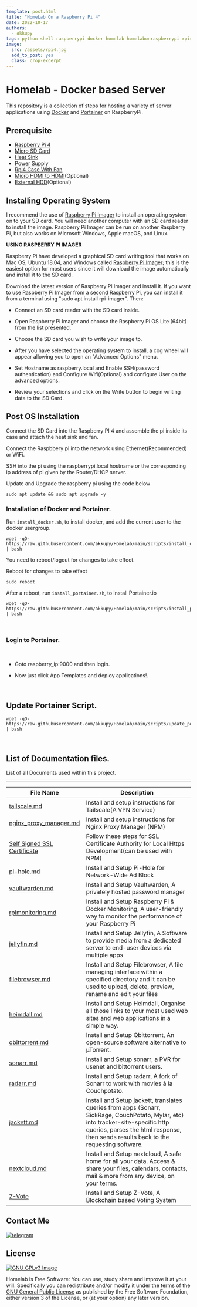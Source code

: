 ```yaml
---
template: post.html
title: "HomeLab On a Raspberry Pi 4"
date: 2022-10-17
authors:
  - akkupy
tags: python shell raspberrypi docker homelab homelabonraspberrypi rpi4 dockercontainers
image:
  src: /assets/rpi4.jpg
  add_to_post: yes
  class: crop-excerpt
---
```



# Homelab - Docker based Server

This repository is a collection of steps for hosting a variety of server applications using [Docker](https://www.docker.com/) and [Portainer](https://github.com/portainer/portainer) on RaspberryPi.

## Prerequisite

* [Raspberry Pi 4](https://robu.in/product/raspberry-pi-4-model-b-with-4-gb-ram/)
* [Micro SD Card](https://www.amazon.in/gp/product/B082WPGKT6)
* [Heat Sink](https://robu.in/product/black-4-in-1-heat-sink-set-aluminum-for-raspberry-pi-4b/)
* [Power Supply](https://www.amazon.in/gp/product/B07XY8F3P7/)
* [Rpi4 Case With Fan](https://www.amazon.in/gp/product/B082ZQSHFZ/)
* [Micro HDMI to HDMI](https://www.amazon.in/gp/product/B08PW6W54V/)(Optional)
* [External HDD](https://www.flipkart.com/wd-1-5-tb-wired-external-hard-disk-drive-hdd/p/itmfcyh2wheuvhbk)(Optional)

## Installing Operating System

I recommend the use of [Raspberry Pi Imager](https://www.raspberrypi.com/software/) to install an operating system on to your SD card. You will need another computer with an SD card reader to install the image. Raspberry Pi Imager can be run on another Raspberry Pi, but also works on Microsoft Windows, Apple macOS, and Linux.

**USING RASPBERRY PI IMAGER**

Raspberry Pi have developed a graphical SD card writing tool that works on Mac OS, Ubuntu 18.04, and Windows called [Raspberry Pi Imager](https://www.raspberrypi.com/software/); this is the easiest option for most users since it will download the image automatically and install it to the SD card.

Download the latest version of Raspberry Pi Imager and install it. If you want to use Raspberry Pi Imager from a second Raspberry Pi, you can install it from a terminal using "sudo apt install rpi-imager". Then:

* Connect an SD card reader with the SD card inside.

* Open Raspberry Pi Imager and choose the Raspberry Pi OS Lite (64bit) from the list presented.

* Choose the SD card you wish to write your image to.

* After you have selected the operating system to install, a cog wheel will appear allowing you to open an "Advanced Options" menu.

* Set Hostname as raspberry.local and Enable SSH(password authentication) and Configure Wifi(Optional) and configure User on the advanced options.

* Review your selections and click on the Write button to begin writing data to the SD Card.

## Post OS Installation

Connect the SD Card into the Raspberry PI 4 and assemble the pi inside its case and attach the heat sink and fan.

Connect the Raspbbery pi into the network using Ethernet(Recommended) or WiFi.

SSH into the pi using the raspberrypi.local hostname or the corresponding ip address of pi given by the Router/DHCP server.

Update and Upgrade the raspberry pi using the code below

```
sudo apt update && sudo apt upgrade -y
```

### Installation of Docker and Portainer.
Run `install_docker.sh`, to install docker, and add the current user to the docker usergroup.

```
wget -qO- https://raw.githubusercontent.com/akkupy/Homelab/main/scripts/install_docker.sh | bash
```
You need to reboot/logout for changes to take effect.
<br>

Reboot for changes to take effect

```
sudo reboot
```

After a reboot, run `install_portainer.sh`, to install Portainer.io

```
wget -qO- https://raw.githubusercontent.com/akkupy/Homelab/main/scripts/install_portainer.sh | bash
```
<br>

### Login to Portainer.

<br>

* Goto raspberry_ip:9000 and then login.

* Now just click App Templates and deploy applications!.

<br>

## Update Portainer Script.

```
wget -qO- https://raw.githubusercontent.com/akkupy/Homelab/main/scripts/update_portainer.sh | bash
```

<br>

## List of Documentation files.


List of all Documents used within this project.

---

| File Name | Description |
| --------- | ----------- |
|[tailscale.md](tailscale.md)|Install and setup instructions for Tailscale(A VPN Service)|
|[nginx_proxy_manager.md](nginx_proxy_manager.md)|Install and setup instructions for Nginx Proxy Manager (NPM)|
|[Self Signed SSL Certificate](self_ssl_cert.md)|Follow these steps for SSL Certificate Authority for Local Https Development(can be used with NPM)|
|[pi-hole.md](pi-hole.md)|Install and Setup Pi-Hole for Network-Wide Ad Block|
|[vaultwarden.md](vaultwarden.md)|Install and Setup Vaultwarden, A privately hosted password manager|
|[rpimonitoring.md](rpimonitoring.md)|Install and Setup Raspberry Pi & Docker Monitoring, A user-friendly way to monitor the performance of your Raspberry Pi|
|[jellyfin.md](jellyfin.md)|Install and Setup Jellyfin, A Software to provide media from a dedicated server to end-user devices via multiple apps|
|[filebrowser.md](filebrowser.md)|Install and Setup Filebrowser, A file managing interface within a specified directory and it can be used to upload, delete, preview, rename and edit your files|
|[heimdall.md](heimdall.md)|Install and Setup Heimdall, Organise all those links to your most used web sites and web applications in a simple way.|
|[qbittorrent.md](qbittorrent.md)|Install and Setup Qbittorrent, An open-source software alternative to µTorrent.|
|[sonarr.md](sonarr.md)|Install and Setup sonarr, a PVR for usenet and bittorrent users.|
|[radarr.md](radarr.md)|Install and Setup radarr, A fork of Sonarr to work with movies à la Couchpotato.|
|[jackett.md](jackett.md)|Install and Setup jackett, translates queries from apps (Sonarr, SickRage, CouchPotato, Mylar, etc) into tracker-site-specific http queries, parses the html response, then sends results back to the requesting software.|
|[nextcloud.md](nextcloud.md)|Install and Setup nextcloud, A safe home for all your data. Access & share your files, calendars, contacts, mail & more from any device, on your terms.|
|[Z-Vote](zvoteprod.md)|Install and Setup Z-Vote, A Blockchain based Voting System|




## Contact Me
 [![telegram](https://img.shields.io/badge/Akku-000000?style=for-the-badge&logo=telegram)](https://t.me/akkupy)


## License
[![GNU GPLv3 Image](https://www.gnu.org/graphics/gplv3-127x51.png)](http://www.gnu.org/licenses/gpl-3.0.en.html)  

Homelab is Free Software: You can use, study share and improve it at your
will. Specifically you can redistribute and/or modify it under the terms of the
[GNU General Public License](https://www.gnu.org/licenses/gpl.html) as
published by the Free Software Foundation, either version 3 of the License, or
(at your option) any later version. 


